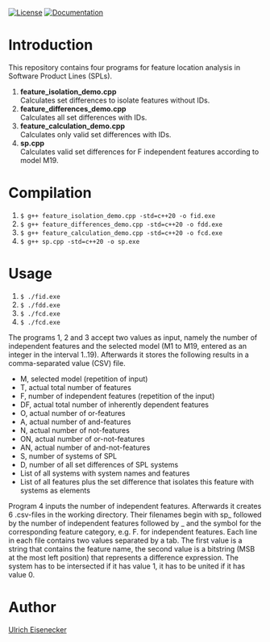 [![License](https://img.shields.io/badge/License-Apache_2.0-blue.svg)](https://opensource.org/licenses/Apache-2.0)
[![Documentation](https://img.shields.io/badge/Documentation-Doxygen-blue.svg)](https://softvis-research.github.io/features/)

# Introduction

This repository contains four programs for feature location analysis in Software Product Lines (SPLs).
1. **feature_isolation_demo.cpp**<br/>
Calculates set differences to isolate features without IDs.
2. **feature_differences_demo.cpp**<br/>
Calculates all set differences with IDs.
3. **feature_calculation_demo.cpp**<br/>
Calculates only valid set differences with IDs.
4. **sp.cpp**<br/>
Calculates valid set differences for F independent features according to model M19.

# Compilation
1. `$ g++ feature_isolation_demo.cpp -std=c++20 -o fid.exe`
2. `$ g++ feature_differences_demo.cpp -std=c++20 -o fdd.exe`
3. `$ g++ feature_calculation_demo.cpp -std=c++20 -o fcd.exe`
4. `$ g++ sp.cpp -std=c++20 -o sp.exe`

# Usage
1. `$ ./fid.exe`
2. `$ ./fdd.exe`
3. `$ ./fcd.exe`
3. `$ ./fcd.exe`

The programs 1, 2 and 3 accept two values as input, namely the number of independent features and the selected model (M1 to M19, entered as an integer in the interval 1..19). Afterwards it stores the following results in a comma-separated value (CSV) file.

- M, selected model (repetition of input)
- T, actual total number of features
- F, number of independent features (repetition of the input)
- DF, actual total number of inherently dependent features
- O, actual number of or-features
- A, actual number of and-features
- N, actual number of not-features
- ON, actual number of or-not-features
- AN, actual number of and-not-features
- S, number of systems of SPL 
- D, number of all set differences of SPL systems
- List of all systems with system names and features
- List of all features plus the set difference that isolates this feature with systems as elements

Program 4 inputs the number of independent features. Afterwards it creates 6
.csv-files in the working directory. Their filenames begin with sp_ followed by
the number of independent features followed by _ and the symbol for the
corresponding feature category, e.g. F. for independent features. Each line in
each file contains two values separated by a tab. The first value is a string
that contains the feature name, the second value is a bitstring (MSB at the most
left position) that represents a difference expression. The system has to be
intersected if it has value 1, it has to be united if it has value 0.

# Author
[Ulrich Eisenecker](https://www.wifa.uni-leipzig.de/personenprofil/mitarbeiter/prof-dr-ulrich-eisenecker)
